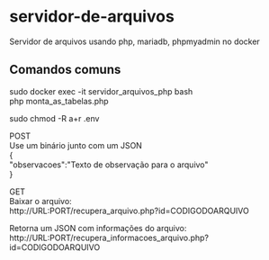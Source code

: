 # servidor-de-arquivos
 Servidor de arquivos usando php, mariadb, phpmyadmin no docker

 ## Comandos comuns  
  


sudo docker exec -it servidor_arquivos_php bash  
php monta_as_tabelas.php  
  
  
sudo chmod -R a+r .env  
  
  
  
POST  
Use um binário junto com um JSON  
{  
    "observacoes":"Texto de observação para o arquivo"  
}  
  
GET  
Baixar o arquivo:  
http://URL:PORT/recupera_arquivo.php?id=CODIGODOARQUIVO  
  
Retorna um JSON com informações do arquivo:  
http://URL:PORT/recupera_informacoes_arquivo.php?id=CODIGODOARQUIVO  


